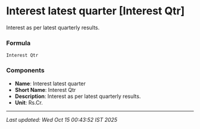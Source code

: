 # Interest latest quarter [Interest Qtr]
Interest as per latest quarterly results.

### Formula
```text
Interest Qtr
```


### Components
- **Name**: Interest latest quarter
- **Short Name**: Interest Qtr
- **Description**: Interest as per latest quarterly results.
- **Unit**: Rs.Cr.

---
*Last updated: Wed Oct 15 00:43:52 IST 2025*
